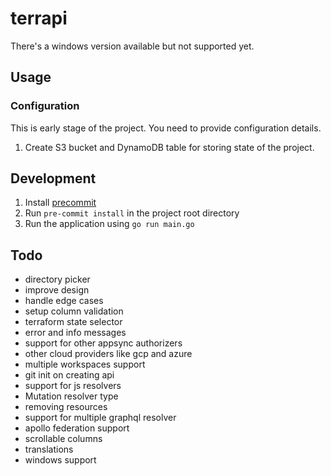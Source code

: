 # terrapi

There's a windows version available but not supported yet.

## Usage

### Configuration
This is early stage of the project.
You need to provide configuration details.
1. Create S3 bucket and DynamoDB table for storing state of the project.

## Development
1. Install [precommit](https://pre-commit.com/#install)
2. Run `pre-commit install` in the project root directory
3. Run the application using `go run main.go`

## Todo
- directory picker
- improve design
- handle edge cases 
- setup column validation
- terraform state selector
- error and info messages
- support for other appsync authorizers
- other cloud providers like gcp and azure
- multiple workspaces support
- git init on creating api
- support for js resolvers
- Mutation resolver type
- removing resources
- support for multiple graphql resolver
- apollo federation support
- scrollable columns
- translations
- windows support
